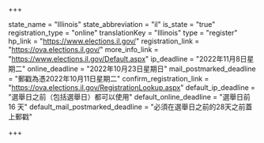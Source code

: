 +++

state_name = "Illinois"
state_abbreviation = "il"
is_state = "true"
registration_type = "online"
translationKey = "Illinois"
type = "register"
hp_link = "https://www.elections.il.gov/"
registration_link = "https://ova.elections.il.gov/"
more_info_link = "https://www.elections.il.gov/Default.aspx"
ip_deadline = "2022年11月8日星期二"
online_deadline = "2022年10月23日星期日"
mail_postmarked_deadline = "郵戳為憑2022年10月11日星期二"
confirm_registration_link = "https://ova.elections.il.gov/RegistrationLookup.aspx"
default_ip_deadline = "選舉日之前（包括選舉日）都可以使用"
default_online_deadline = "選舉日前 16 天"
default_mail_postmarked_deadline = "必須在選舉日之前的28天之前蓋上郵戳"

+++